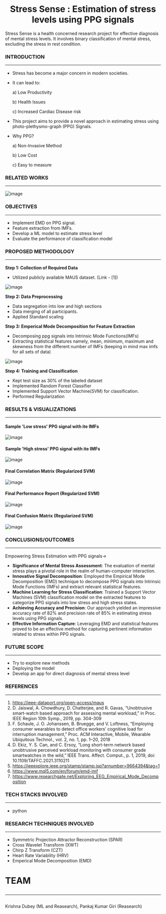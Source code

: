 <h1 align="center">Stress Sense : Estimation of stress levels using PPG signals</h1>

Stress Sense is a health concerned research project for effective diagnosis of mental stress levels. It involves binary classification of mental stress, excluding the stress in rest condition.

### INTRODUCTION<hr>
- Stress has become a major concern in modern societies.
   
- It can lead to:
  
  a) Low Productivity

  b) Health Issues
  
  c) Increased Cardiac Disease risk
   
- This project aims to provide a novel approach in estimating stress using photo-plethysmo-graph (PPG) Signals.
   
- Why PPG?
  
  a) Non-Invasive Method

  b) Low Cost

  c) Easy to measure

### RELATED WORKS<hr>

![image](https://github.com/KD-Blitz/StressSense/assets/118080140/71a42a67-b839-412d-bb2c-ae9fce43477f)

### OBJECTIVES<hr>
- Implement EMD on PPG signal.
- Feature extraction from IMFs.
- Develop a ML model to estimate stress level 
- Evaluate the performance of classification model

### PROPOSED METHODOLOGY<hr>
**Step 1: Collection of Required Data**
- Utilized publicly available MAUS dataset. (Link - [1])

![image](https://github.com/KD-Blitz/StressSense/assets/118080140/10caafc7-7a77-4184-9907-a69f42656a7b)

**Step 2: Data Preprocessing**
- Data segregation into low and high sections
- Data merging of all participants.
- Applied Standard scaling

**Step 3: Emperical Mode Decomposition for Feature Extraction**
- Decomposing ppg signals into Intrinsic Mode Functions(IMFs)
- Extracting statistical features namely, mean, minimum, maximum and skewness from the different number of IMFs (keeping in mind max imfs for all sets of data)

![image](https://github.com/KD-Blitz/StressSense/assets/118080140/421f3d2d-fba2-46a6-a63b-e0a2556449a4)

**Step 4: Training and Classification**
- Kept test size as 30% of the labeled dataset
- Implemented Random Forest Classifier 
- Implemented Support Vector Machine(SVM) for classification.
- Performed Regularization

### RESULTS & VISUALIZATIONS<hr>
#### Sample 'Low stress' PPG signal with ite IMFs 
![image](https://github.com/KD-Blitz/StressSense/assets/118080140/fb0a48d7-63c1-4097-bd51-1c5141c5b540)<br>

#### Sample 'High stress' PPG signal with ite IMFs 
![image](https://github.com/KD-Blitz/StressSense/assets/118080140/41ee361e-9071-4e18-ab9a-3bdbc095f0d1)<br>

#### Final Correlation Matrix (Regularized SVM)
![image](https://github.com/KD-Blitz/StressSense/assets/118080140/dc3146e8-1820-409f-9844-6051712da2c0)<br>

#### Final Performance Report (Regularized SVM)
![image](https://github.com/KD-Blitz/StressSense/assets/118080140/95b6add9-75e9-4ee4-98b2-957cf6e1539e)<br>

#### Final Confusion Matrix (Regularized SVM)

![image](https://github.com/KD-Blitz/StressSense/assets/118080140/ff152121-bf9d-42b8-a54d-af44cf07a34c)

### CONCLUSIONS/OUTCOMES<hr>
Empowering Stress Estimation with PPG signals->

- **Significance of Mental Stress Assessment**: The evaluation of mental stress plays a pivotal role in the realm of human-computer interaction.
- **Innovative Signal Decomposition**: Employed the Empirical Mode Decomposition (EMD) technique to decompose PPG signals into Intrinsic Mode Functions (IMFs) and extract relevant statistical features.
- **Machine Learning for Stress Classification**: Trained a Support Vector Machines (SVM) classification model on the extracted features to categorize PPG signals into low stress and high stress states.
- **Achieving Accuracy and Precision**: Our approach yielded an impressive accuracy rate of 82% and precision rate of 85% in estimating stress levels using PPG signals.
- **Effective Information Capture**: Leveraging EMD and statistical features proved to be an effective method for capturing pertinent information related to stress within PPG signals.

### FUTURE SCOPE<hr>
- Try to explore new methods 
- Deploying the model
- Develop an app for direct diagnosis of mental stress level

### REFERENCES<hr>
1) https://ieee-dataport.org/open-access/maus
2) D. Jaiswal, A. Chowdhury, D. Chatterjee, and R. Gavas, “Unobtrusive smart-watch based approach for assessing mental workload,” in Proc. IEEE Region 10th Symp., 2019, pp. 304–309
3) F. Schaule, J. O. Johanssen, B. Bruegge, and V. Loftness, “Employing consumer wearables to detect office workers’ cognitive load for interruption management,” Proc. ACM Interactive, Mobile, Wearable Ubiquitous Technol., vol. 2, no. 1, pp. 1–20, 2018
4) D. Ekiz, Y. S. Can, and C. Ersoy, “Long short-term network based unobtrusive perceived workload monitoring with consumer grade smartwatches in the wild,” IEEE Trans. Affect. Comput., p. 1, 2019, doi: 10.1109/TAFFC.2021.3110211
5) https://ieeexplore.ieee.org/stamp/stamp.jsp?arnumber=9664394&tag=1
6) https://www.mql5.com/en/forum/emd-imf
7) https://www.researchgate.net/Exploring_EEG_Empirical_Mode_Decomposition

### TECH STACKS INVOLVED<hr>
- python

### RESEARCH TECHNIQUES INVOLVED<hr>
- Symmetric Projection Attractor Reconstruction (SPAR)
- Cross Wavelet Transform (XWT)
- Chirp Z Transform (CZT)
- Heart Rate Variability (HRV) 
- Emperical Mode Decomposition (EMD)

# TEAM<hr>
Krishna Dubey (ML and Reasearch), Pankaj Kumar Giri (Reasearch)
